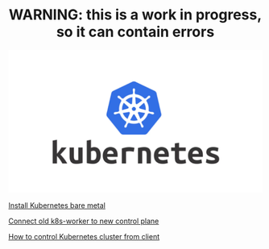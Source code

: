 <H1 align="center">WARNING: this is a work in progress, so it can contain errors</h1>

![Kubernetes](images/Kubernetes-logo.png)


[Install Kubernetes bare metal](install_kubernetes.md)

[Connect old k8s-worker to new control plane](tips_tricks.md)

[How to control Kubernetes cluster from client](tips_tricks.md)

